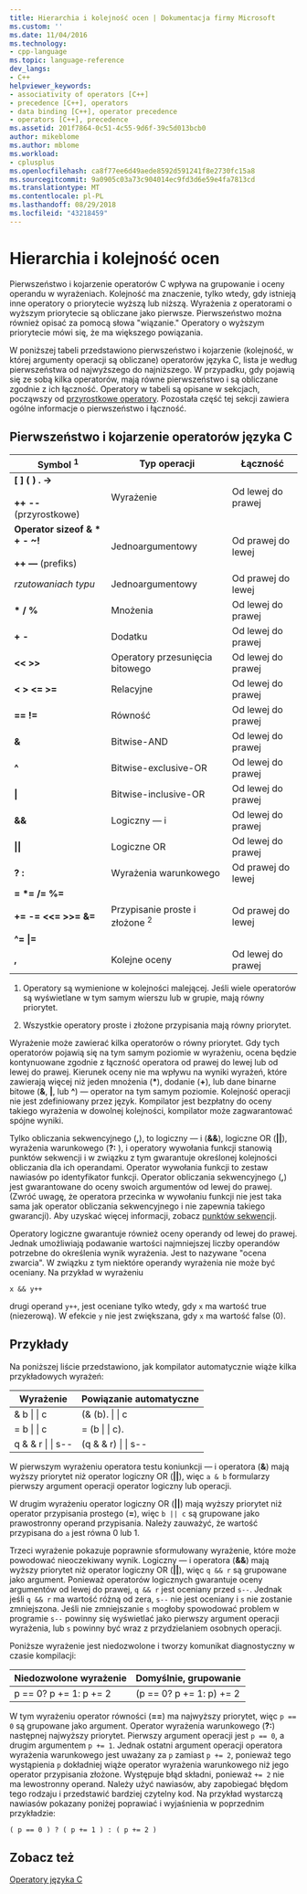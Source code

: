 ```yaml
---
title: Hierarchia i kolejność ocen | Dokumentacja firmy Microsoft
ms.custom: ''
ms.date: 11/04/2016
ms.technology:
- cpp-language
ms.topic: language-reference
dev_langs:
- C++
helpviewer_keywords:
- associativity of operators [C++]
- precedence [C++], operators
- data binding [C++], operator precedence
- operators [C++], precedence
ms.assetid: 201f7864-0c51-4c55-9d6f-39c5d013bcb0
author: mikeblome
ms.author: mblome
ms.workload:
- cplusplus
ms.openlocfilehash: ca8f77ee6d49aede8592d591241f8e2730fc15a8
ms.sourcegitcommit: 9a0905c03a73c904014ec9fd3d6e59e4fa7813cd
ms.translationtype: MT
ms.contentlocale: pl-PL
ms.lasthandoff: 08/29/2018
ms.locfileid: "43218459"
---
```

# <a name="precedence-and-order-of-evaluation"></a>Hierarchia i kolejność ocen
Pierwszeństwo i kojarzenie operatorów C wpływa na grupowanie i oceny operandu w wyrażeniach. Kolejność ma znaczenie, tylko wtedy, gdy istnieją inne operatory o priorytecie wyższą lub niższą. Wyrażenia z operatorami o wyższym priorytecie są obliczane jako pierwsze. Pierwszeństwo można również opisać za pomocą słowa "wiązanie." Operatory o wyższym priorytecie mówi się, że ma większego powiązania.  
  
 W poniższej tabeli przedstawiono pierwszeństwo i kojarzenie (kolejność, w której argumenty operacji są obliczane) operatorów języka C, lista je według pierwszeństwa od najwyższego do najniższego. W przypadku, gdy pojawią się ze sobą kilka operatorów, mają równe pierwszeństwo i są obliczane zgodnie z ich łączność. Operatory w tabeli są opisane w sekcjach, począwszy od [przyrostkowe operatory](../c-language/postfix-operators.md). Pozostała część tej sekcji zawiera ogólne informacje o pierwszeństwo i łączność.  
  
## <a name="precedence-and-associativity-of-c-operators"></a>Pierwszeństwo i kojarzenie operatorów języka C  
  
|Symbol <sup>1</sup>|Typ operacji|Łączność|  
|-------------|-----------------------|-------------------|  
|**\[ ] ( ) . ->**<br /><br />**++** **--** (przyrostkowe)|Wyrażenie|Od lewej do prawej|  
**Operator sizeof & \* + - ~!**<br /><br />**++ —** (prefiks)|Jednoargumentowy|Od prawej do lewej|  
|*rzutowaniach typu*|Jednoargumentowy|Od prawej do lewej|  
|**\* / %**|Mnożenia|Od lewej do prawej|  
|**+ -**|Dodatku|Od lewej do prawej|  
|**\<\< >>**|Operatory przesunięcia bitowego|Od lewej do prawej|  
|**\< > \<= >=**|Relacyjne|Od lewej do prawej|  
|**== !=**|Równość|Od lewej do prawej|  
|**&**|Bitwise-AND|Od lewej do prawej|  
|**^**|Bitwise-exclusive-OR|Od lewej do prawej|  
|**&#124;**|Bitwise-inclusive-OR|Od lewej do prawej|  
|**&&**|Logiczny — i|Od lewej do prawej|  
|**&#124;&#124;**|Logiczne OR|Od lewej do prawej|  
|**? :**|Wyrażenia warunkowego|Od prawej do lewej|  
|**= \*= /= %=**<br /><br /> **+= -= \<\<= >>= &=**<br /><br /> **^= &#124;=**|Przypisanie proste i złożone <sup>2</sup>|Od prawej do lewej|  
|**,**|Kolejne oceny|Od lewej do prawej|  
  
 1. Operatory są wymienione w kolejności malejącej. Jeśli wiele operatorów są wyświetlane w tym samym wierszu lub w grupie, mają równy priorytet.  
  
 2. Wszystkie operatory proste i złożone przypisania mają równy priorytet.  
  
 Wyrażenie może zawierać kilka operatorów o równy priorytet. Gdy tych operatorów pojawią się na tym samym poziomie w wyrażeniu, ocena będzie kontynuowane zgodnie z łączność operatora od prawej do lewej lub od lewej do prawej. Kierunek oceny nie ma wpływu na wyniki wyrażeń, które zawierają więcej niż jeden mnożenia (<strong>\*</strong>), dodanie (**+**), lub dane binarne bitowe (**&**, **&#124;**, lub **^**) — operator na tym samym poziomie. Kolejność operacji nie jest zdefiniowany przez język. Kompilator jest bezpłatny do oceny takiego wyrażenia w dowolnej kolejności, kompilator może zagwarantować spójne wyniki.  
  
 Tylko obliczania sekwencyjnego (**,**), to logiczny — i (**&&**), logiczne OR (**||**), wyrażenia warunkowego (**?:** ), i operatory wywołania funkcji stanowią punktów sekwencji i w związku z tym gwarantuje określonej kolejności obliczania dla ich operandami. Operator wywołania funkcji to zestaw nawiasów po identyfikator funkcji. Operator obliczania sekwencyjnego (**,**) jest gwarantowane do oceny swoich argumentów od lewej do prawej. (Zwróć uwagę, że operatora przecinka w wywołaniu funkcji nie jest taka sama jak operator obliczania sekwencyjnego i nie zapewnia takiego gwarancji). Aby uzyskać więcej informacji, zobacz [punktów sekwencji](../c-language/c-sequence-points.md).  
  
 Operatory logiczne gwarantuje również oceny operandy od lewej do prawej. Jednak umożliwiają podawanie wartości najmniejszej liczby operandów potrzebne do określenia wynik wyrażenia. Jest to nazywane "ocena zwarcia". W związku z tym niektóre operandy wyrażenia nie może być oceniany. Na przykład w wyrażeniu  
  
`x && y++`  
  
 drugi operand `y++`, jest oceniane tylko wtedy, gdy `x` ma wartość true (niezerową). W efekcie `y` nie jest zwiększana, gdy `x` ma wartość false (0).  
  
## <a name="examples"></a>Przykłady
  
 Na poniższej liście przedstawiono, jak kompilator automatycznie wiąże kilka przykładowych wyrażeń:  

|Wyrażenie|Powiązanie automatyczne|  
|----------------|-----------------------|  
|& b &#124; &#124; c|(& (b). &#124; &#124; c|  
|= b &#124; &#124; c|= (b &#124; &#124; c).|  
|q & & r &#124; &#124; s--|(q & & r) &#124; &#124; s--|  

 W pierwszym wyrażeniu operatora testu koniunkcji — i operatora (**&**) mają wyższy priorytet niż operator logiczny OR (**||**), więc `a & b` formularzy pierwszy argument operacji operator logiczny lub operacji.  
  
 W drugim wyrażeniu operator logiczny OR (**||**) mają wyższy priorytet niż operator przypisania prostego (**=**), więc `b || c` są grupowane jako prawostronny operand przypisania. Należy zauważyć, że wartość przypisana do `a` jest równa 0 lub 1.  
  
 Trzeci wyrażenie pokazuje poprawnie sformułowany wyrażenie, które może powodować nieoczekiwany wynik. Logiczny — i operatora (**&&**) mają wyższy priorytet niż operator logiczny OR (**||**), więc `q && r` są grupowane jako argument. Ponieważ operatorów logicznych gwarantuje oceny argumentów od lewej do prawej, `q && r` jest oceniany przed `s--`. Jednak jeśli `q && r` ma wartość różną od zera, `s--` nie jest oceniany i `s` nie zostanie zmniejszona. Jeśli nie zmniejszanie `s` mogłoby spowodować problem w programie `s--` powinny się wyświetlać jako pierwszy argument operacji wyrażenia, lub `s` powinny być wraz z przydzielaniem osobnych operacji.  
  
 Poniższe wyrażenie jest niedozwolone i tworzy komunikat diagnostyczny w czasie kompilacji:  
  
|Niedozwolone wyrażenie|Domyślnie, grupowanie|  
|------------------------|----------------------|  
|p == 0? p += 1: p += 2|(p == 0? p += 1: p) += 2|  
  
 W tym wyrażeniu operator równości (**==**) ma najwyższy priorytet, więc `p == 0` są grupowane jako argument. Operator wyrażenia warunkowego (**?:**) następnej najwyższy priorytet. Pierwszy argument operacji jest `p == 0`, a drugim argumentem `p += 1`. Jednak ostatni argument operacji operatora wyrażenia warunkowego jest uważany za `p` zamiast `p += 2`, ponieważ tego wystąpienia `p` dokładniej wiąże operator wyrażenia warunkowego niż jego operator przypisania złożone. Występuje błąd składni, ponieważ `+= 2` nie ma lewostronny operand. Należy użyć nawiasów, aby zapobiegać błędom tego rodzaju i przedstawić bardziej czytelny kod. Na przykład wystarczą nawiasów pokazany poniżej poprawiać i wyjaśnienia w poprzednim przykładzie:  
  
`( p == 0 ) ? ( p += 1 ) : ( p += 2 )`  
  
## <a name="see-also"></a>Zobacz też  
 [Operatory języka C](../c-language/c-operators.md)
